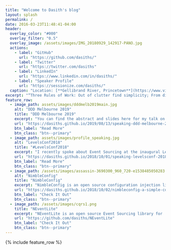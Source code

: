 ```yaml
---
title: "Welcome to Dasith's blog"
layout: splash
permalink: /
date: 2016-03-23T11:48:41-04:00
header:
  overlay_color: "#000"
  overlay_filter: "0.5"
  overlay_image: /assets/images/IMG_20180929_142917-PANO.jpg
  actions:
    - label: "GitHub"
      url: "https://github.com/dasiths/"
    - label: "Twitter"
      url: "https://twitter.com/dasiths"
    - label: "LinkedIn"
      url: "https://www.linkedin.com/in/dasiths/"
    - label: "Speaker Profile"
      url: "https://sessionize.com/dasiths/"
  caption: "Location: [**Gellibrand River, Princetown**](https://www.visitgreatoceanroad.org.au/towns-and-villages/princetown/)"
excerpt: "“Three Rules of Work: Out of clutter find simplicity; From discord find harmony; In the middle of difficulty lies opportunity.” ~ *Albert Einstein*"
feature_row:
  - image_path: assets/images/dddmelb2019main.jpg
    alt: "DDD Melbourne 2019"
    title: "DDD Melbourne 2019"
    excerpt: "You can find the abstract and slides here for my talk on Modern Authentication. I covered most OAuth flows and OpenID Connect in this session."
    url: "https://dasiths.github.io/2019/08/13/speaking-ddd-melbourne-2019/"
    btn_label: "Read More"
    btn_class: "btn--primary"
  - image_path: assets/images/profile_speaking.jpg
    alt: "LevelsConf2018"
    title: "#LevelsConf2018"
    excerpt: "I recently spoke about Event Sourcing at the inaugural LevelsConf 2018. You can find the abstract and slides here."
    url: "https://dasiths.github.io/2018/10/01/speaking-levelsconf-2018/"
    btn_label: "Read More"
    btn_class: "btn--primary"
  - image_path: /assets/images/assassin-3690300_960_720-e1538485050283.jpg
    alt: "NimbleConfig"
    title: "NimbleConfig"
    excerpt: "NimbleConfig is an open source configuration injection library for .NET with full support for ASP.NET CORE. It allows you to use configuration settings in as very simple and testable way."
    url: "https://dasiths.github.io/2018/10/02/nimbleconfig-a-simple-config-injector-for-net/"
    btn_label: "Check It Out"
    btn_class: "btn--primary"
  - image_path: /assets/images/cqrs1.png
    title: "NEventLite"
    excerpt: "NEventLite is an open source Event Sourcing library for .NET that can get your ES+CQRS project up and running quickly and hassle free. It helps you manage the aggregate lifecycle and supports many event storage providers."
    url: "https://github.com/dasiths/NEventLite"
    btn_label: "Check It Out"
    btn_class: "btn--primary"
---
```


{% include feature_row %}
